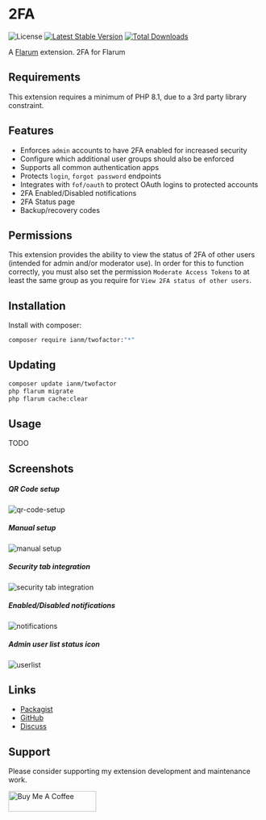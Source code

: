 # 2FA

![License](https://img.shields.io/badge/license-MIT-blue.svg) [![Latest Stable Version](https://img.shields.io/packagist/v/ianm/twofactor.svg)](https://packagist.org/packages/ianm/twofactor) [![Total Downloads](https://img.shields.io/packagist/dt/ianm/twofactor.svg)](https://packagist.org/packages/ianm/twofactor)

A [Flarum](http://flarum.org) extension. 2FA for Flarum

## Requirements

This extension requires a minimum of PHP 8.1, due to a 3rd party library constraint.

## Features

- Enforces `admin` accounts to have 2FA enabled for increased security
- Configure which additional user groups should also be enforced
- Supports all common authentication apps
- Protects `login`, `forgot password` endpoints
- Integrates with `fof/oauth` to protect OAuth logins to protected accounts
- 2FA Enabled/Disabled notifications
- 2FA Status page
- Backup/recovery codes

## Permissions

This extension provides the ability to view the status of 2FA of other users (intended for admin and/or moderator use). In order for this to function correctly, you must also set the permission `Moderate Access Tokens` to at least the same group as you require for `View 2FA status of other users`.

## Installation

Install with composer:

```sh
composer require ianm/twofactor:"*"
```

## Updating

```sh
composer update ianm/twofactor
php flarum migrate
php flarum cache:clear
```

## Usage

TODO

## Screenshots
##### QR Code setup
![qr-code-setup](https://github.com/imorland/flarum-ext-twofactor/assets/16573496/dbf6c4d1-ac1f-4de9-b966-0065529e8edf)
##### Manual setup
![manual setup](https://github.com/imorland/flarum-ext-twofactor/assets/16573496/555078cc-041d-4ac3-a0c9-b3ed87ca181b)
##### Security tab integration
![security tab integration](https://github.com/imorland/flarum-ext-twofactor/assets/16573496/f0247afe-16f4-4ccf-b09c-0637d7b9c783)

##### Enabled/Disabled notifications
![notifications](https://github.com/imorland/flarum-ext-twofactor/assets/16573496/d5c052e2-bb08-4c3a-a24d-ac8c4b9e3f57)

##### Admin user list status icon
![userlist](https://github.com/imorland/flarum-ext-twofactor/assets/16573496/9c1a58c9-919b-4552-ad1f-f022a5240f17)
## Links

- [Packagist](https://packagist.org/packages/ianm/twofactor)
- [GitHub](https://github.com/imorland/flarum-ext-twofactor)
- [Discuss](https://discuss.flarum.org/d/33339)

## Support

Please consider supporting my extension development and maintenance work.

<a href="https://www.buymeacoffee.com/ianm1" target="_blank"><img src="https://cdn.buymeacoffee.com/buttons/default-orange.png" alt="Buy Me A Coffee" height="41" width="174"></a>
